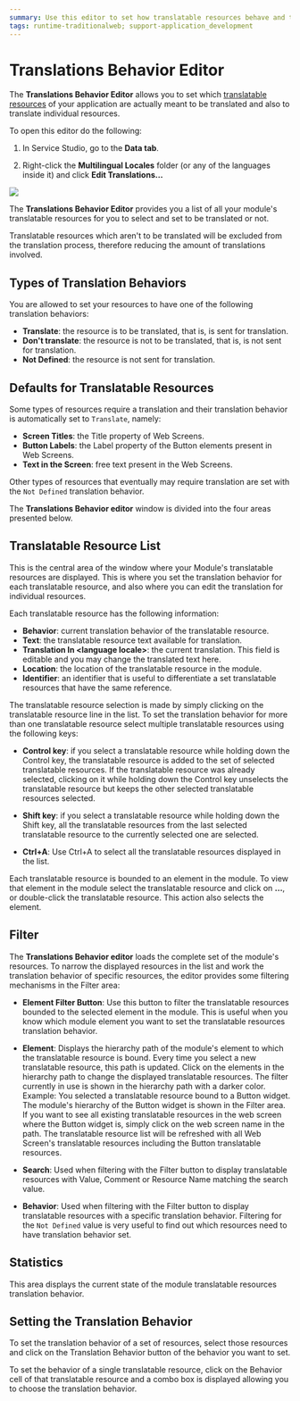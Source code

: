 ```yaml
---
summary: Use this editor to set how translatable resources behave and to set translated texts.
tags: runtime-traditionalweb; support-application_development
---
```


# Translations Behavior Editor

The **Translations Behavior Editor** allows you to set which [translatable resources](multilingual-web.md) of your application are actually meant to be translated and also to translate individual resources.

To open this editor do the following:

1. In Service Studio, go to the **Data tab**.

1. Right-click the **Multilingual Locales** folder (or any of the languages inside it) and click **Edit Translations...**

![](images/translations-editor-1.jpg)

The **Translations Behavior Editor** provides you a list of all your module's translatable resources for you to select and set to be translated or not.

Translatable resources which aren't to be translated will be excluded from the translation process, therefore reducing the amount of translations involved.

## Types of Translation Behaviors

You are allowed to set your resources to have one of the following translation behaviors:  

* **Translate**: the resource is to be translated, that is, is sent for translation.
* **Don't translate**: the resource is not to be translated, that is, is not sent for translation.
* **Not Defined**: the resource is not sent for translation.

## Defaults for Translatable Resources

Some types of resources require a translation and their translation behavior is automatically set to `Translate`, namely:  

* **Screen Titles**: the Title property of Web Screens.
* **Button Labels**: the Label property of the Button elements present in Web Screens.
* **Text in the Screen**: free text present in the Web Screens.

Other types of resources that eventually may require translation are set with the `Not Defined` translation behavior.

The **Translations Behavior editor** window is divided into the four areas presented below.

## Translatable Resource List

This is the central area of the window where your Module's translatable resources are displayed. This is where you set the translation behavior for each translatable resource, and also where you can edit the translation for individual resources.

Each translatable resource has the following information:  

* **Behavior**: current translation behavior of the translatable resource.
* **Text**: the translatable resource text available for translation.
* **Translation In &lt;language locale&gt;**: the current translation. This field is editable and you may change the translated text here.
* **Location**: the location of the translatable resource in the module.
* **Identifier**: an identifier that is useful to differentiate a set translatable resources that have the same reference.

The translatable resource selection is made by simply clicking on the translatable resource line in the list. To set the translation behavior for more than one translatable resource select multiple translatable resources using the following keys:  

* **Control key**: if you select a translatable resource while holding down the Control key, the translatable resource is added to the set of selected translatable resources. If the translatable resource was already selected, clicking on it while holding down the Control key unselects the translatable resource but keeps the other selected translatable resources selected.

* **Shift key**: if you select a translatable resource while holding down the Shift key, all the translatable resources from the last selected translatable resource to the currently selected one are selected.

* **Ctrl+A**: Use Ctrl+A to select all the translatable resources displayed in the list.

Each translatable resource is bounded to an element in the module. To view that element in the module select the translatable resource and click on **...**, or double-click the translatable resource. This action also selects the element.

## Filter

The **Translations Behavior editor** loads the complete set of the module's resources. To narrow the displayed resources in the list and work the translation behavior of specific resources, the editor provides some filtering mechanisms in the Filter area:  

* **Element Filter Button**: Use this button to filter the translatable resources bounded to the selected element in the module. This is useful when you know which module element you want to set the translatable resources translation behavior.

* **Element**: Displays the hierarchy path of the module's element to which the translatable resource is bound. Every time you select a new translatable resource, this path is updated. Click on the elements in the hierarchy path to change the displayed translatable resources. The filter currently in use is shown in the hierarchy path with a darker color. Example: You selected a translatable resource bound to a Button widget. The module's hierarchy of the Button widget is shown in the Filter area. If you want to see all existing translatable resources in the web screen where the Button widget is, simply click on the web screen name in the path. The translatable resource list will be refreshed with all Web Screen's translatable resources including the Button translatable resources.

* **Search**: Used when filtering with the Filter button to display translatable resources with Value, Comment or Resource Name matching the search value.

* **Behavior**: Used when filtering with the Filter button to display translatable resources with a specific translation behavior. Filtering for the `Not Defined` value is very useful to find out which resources need to have translation behavior set.

## Statistics

This area displays the current state of the module translatable resources translation behavior.

## Setting the Translation Behavior

To set the translation behavior of a set of resources, select those resources and click on the Translation Behavior button of the behavior you want to set.

To set the behavior of a single translatable resource, click on the Behavior cell of that translatable resource and a combo box is displayed allowing you to choose the translation behavior.
